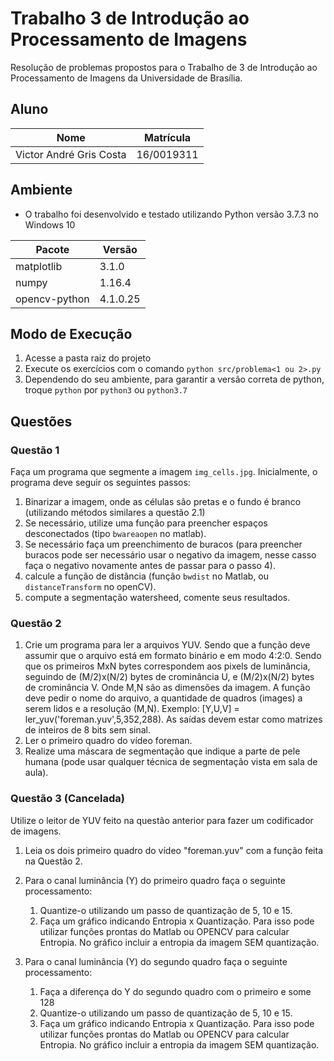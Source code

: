 # Trabalho 3 de Introdução ao Processamento de Imagens

Resolução de problemas propostos para o Trabalho de 3 de Introdução ao
Processamento de Imagens da Universidade de Brasília.

## Aluno
Nome                    | Matrícula
------------------------|-----------
Victor André Gris Costa | 16/0019311

## Ambiente
* O trabalho foi desenvolvido e testado utilizando Python versão 3.7.3 no Windows 10

Pacote        | Versão
--------------|---------
matplotlib    | 3.1.0
numpy         | 1.16.4
opencv-python | 4.1.0.25

## Modo de Execução

1. Acesse a pasta raiz do projeto
2. Execute os exercícios com o comando `python src/problema<1 ou 2>.py`
3. Dependendo do seu ambiente, para garantir a versão correta de python, troque
   `python` por `python3` ou `python3.7`

## Questões

### Questão 1

Faça um programa que segmente a imagem `img_cells.jpg`. Inicialmente, o programa
deve seguir os seguintes passos:
1. Binarizar a imagem, onde as células são pretas e o fundo é branco (utilizando
   métodos similares a questão 2.1)
2. Se necessário, utilize uma função para preencher espaços desconectados (tipo
   `bwareaopen` no matlab).
3. Se necessário faça um preenchimento de buracos (para preencher buracos pode
   ser necessário usar o negativo da imagem, nesse casso faça o negativo novamente
   antes de passar para o passo 4).
4. calcule a função de distância (função `bwdist` no Matlab, ou `distanceTransform`
   no openCV).
5. compute a segmentação watersheed, comente seus resultados.

### Questão 2

1. Crie um programa para ler a arquivos YUV. Sendo que a função deve assumir
   que o arquivo está em formato binário e em modo 4:2:0. Sendo que os primeiros
   MxN bytes correspondem aos pixels de luminância, seguindo de (M/2)x(N/2)
   bytes de crominância U, e (M/2)x(N/2) bytes de crominância V. Onde M,N são
   as dimensões da imagem. A função deve pedir o nome do arquivo, a quantidade
   de quadros (images) a serem lidos e a resolução (M,N). Exemplo: \[Y,U,V\] =
   ler_yuv('foreman.yuv',5,352,288). As saídas devem estar como matrizes de
   inteiros de 8 bits sem sinal.
2. Ler o primeiro quadro do vídeo foreman.
3. Realize uma máscara de segmentação que indique a parte de pele humana (pode
   usar qualquer técnica de segmentação vista em sala de aula).

### Questão 3 (Cancelada)

Utilize o leitor de YUV feito na questão anterior para fazer um codificador de
imagens.
1. Leia os dois primeiro quadro do vídeo "foreman.yuv" com a função feita na
   Questão 2.
2. Para o canal luminância (Y) do primeiro quadro faça o seguinte processamento:

    1. Quantize-o utilizando um passo de quantização de 5, 10 e 15.
    2. Faça um gráfico indicando Entropia x Quantização. Para isso pode utilizar
      funções prontas do Matlab ou OPENCV para calcular Entropia. No gráfico
      incluir a entropia da imagem SEM quantização.

3. Para o canal luminância (Y) do segundo quadro faça o seguinte processamento:

    1. Faça a diferença do Y do segundo quadro com o primeiro e some 128
    2. Quantize-o utilizando um passo de quantização de 5, 10 e 15.
    3. Faça um gráfico indicando Entropia x Quantização. Para isso pode utilizar
      funções prontas do Matlab ou OPENCV para calcular Entropia. No gráfico
      incluir a entropia da imagem SEM quantização.
